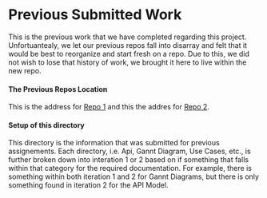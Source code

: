 # Previous Submitted Work

This is the previous work that we have completed regarding this project. Unfortuantealy, we let our previous repos fall into disarray and felt that it would be best to reorganize and start fresh on a repo. Due to this, we did not wish to lose that history of work, we brought it here to live within the new repo.

#### The Previous Repos Location

This is the address for [Repo 1](https://github.com/willissa2121/library_checkout_proj) 
and this the addres for [Repo 2](https://github.com/willissa2121/library_checkout_proj_2).

#### Setup of this directory

This directory is the information that was submitted for previous assignements. Each directory, i.e. Api, Gannt Diagram, Use Cases, etc., is further broken down into interation 1 or 2 based on if something that falls within that category for the required documentation. For example, there is something within both iteration 1 and 2 for Gannt Diagrams, but there is only something found in iteration 2 for the API Model.